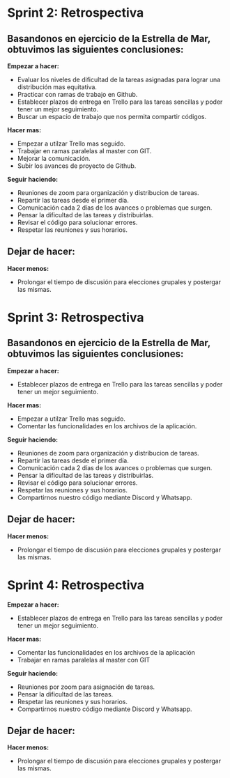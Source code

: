 # Sprint 2: Retrospectiva
## Basandonos en ejercicio de la Estrella de Mar, obtuvimos las siguientes conclusiones:

**Empezar a hacer:**
- Evaluar los niveles de dificultad de la tareas asignadas para lograr una distribución mas equitativa.
- Practicar con ramas de trabajo en Github.
- Establecer plazos de entrega en Trello para las tareas sencillas y poder tener un mejor seguimiento.
- Buscar un espacio de trabajo que nos permita compartir códigos.

**Hacer mas:**
- Empezar a utilzar Trello mas seguido.
- Trabajar en ramas paralelas al master con GIT.
- Mejorar la comunicación.
- Subir los avances de proyecto de Github.

**Seguir haciendo:**
- Reuniones de zoom para organización y distribucion de tareas.
- Repartir las tareas desde el primer día.
- Comunicación cada 2 días de los avances o problemas que surgen.
- Pensar la dificultad de las tareas y distribuirlas.
- Revisar el código para solucionar errores.
- Respetar las reuniones y sus horarios.

**Dejar de hacer:**
- 

**Hacer menos:**
- Prolongar el tiempo de discusión para elecciones grupales y postergar las mismas.


# Sprint 3: Retrospectiva
## Basandonos en ejercicio de la Estrella de Mar, obtuvimos las siguientes conclusiones:

**Empezar a hacer:**
- Establecer plazos de entrega en Trello para las tareas sencillas y poder tener un mejor seguimiento.

**Hacer mas:**
- Empezar a utilzar Trello mas seguido.
- Comentar las funcionalidades en los archivos de la aplicación.

**Seguir haciendo:**
- Reuniones de zoom para organización y distribucion de tareas.
- Repartir las tareas desde el primer día.
- Comunicación cada 2 días de los avances o problemas que surgen.
- Pensar la dificultad de las tareas y distribuirlas.
- Revisar el código para solucionar errores.
- Respetar las reuniones y sus horarios.
- Compartirnos nuestro código mediante Discord y Whatsapp.

**Dejar de hacer:**
- 

**Hacer menos:**
- Prolongar el tiempo de discusión para elecciones grupales y postergar las mismas.

# Sprint 4: Retrospectiva
**Empezar a hacer:**
- Establecer plazos de entrega en Trello para las tareas sencillas y poder tener un mejor seguimiento. 

**Hacer mas:**
- Comentar las funcionalidades en los archivos de la aplicación
- Trabajar en ramas paralelas al master con GIT 

**Seguir haciendo:**
- Reuniones por zoom para asignación de tareas.
- Pensar la dificultad de las tareas.
- Respetar las reuniones y sus horarios.
- Compartirnos nuestro código mediante Discord y Whatsapp.

**Dejar de hacer:**
- 

**Hacer menos:**
- Prolongar el tiempo de discusión para elecciones grupales y postergar las mismas.